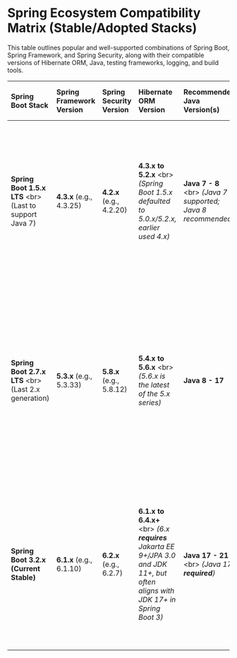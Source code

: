 
# **Spring Ecosystem Compatibility Matrix (Stable/Adopted Stacks)**

This table outlines popular and well-supported combinations of Spring Boot, Spring Framework, and Spring Security, along with their compatible versions of Hibernate ORM, Java, testing frameworks, logging, and build tools.

| Spring Boot Stack | Spring Framework Version | Spring Security Version | **Hibernate ORM Version** | Recommended Java Version(s) | JUnit Version | Log4j Version (for Log4j2) | Recommended Build Tools (Min Version) | Notes on Adoption & Use Cases |
| :---------------- | :----------------------- | :---------------------- | :------------------------ | :-------------------------- | :------------ | :------------------------- | :------------------------------------ | :--------------------------- |
| **Spring Boot 1.5.x LTS** \<br\> (Last to support Java 7) | **4.3.x** (e.g., 4.3.25) | **4.2.x** (e.g., 4.2.20) | **4.3.x to 5.2.x** \<br\> *(Spring Boot 1.5.x defaulted to 5.0.x/5.2.x, earlier used 4.x)* | **Java 7 - 8** \<br\> *(Java 7 supported; Java 8 recommended)* | **4.x** \<br\> *(JUnit 5 for Java 8 only with additional config)* | **1.2.x** (Classic) \<br\> **2.0 to 2.3** (initial Log4j2 versions compatible with JDK 7) | **Maven 3.2+** \<br\> **Gradle 2.9 - 3.x** | **Historically significant, but EOL since Aug 2019.** Not recommended for new development or production due to lack of security updates and modern features. Relevant for maintaining legacy systems. |
| **Spring Boot 2.7.x LTS** \<br\> (Last 2.x generation) | **5.3.x** (e.g., 5.3.33) | **5.8.x** (e.g., 5.8.12) | **5.4.x to 5.6.x** \<br\> *(5.6.x is the latest of the 5.x series)* | **Java 8 - 17** | **5.x** | **2.17.x to 2.23.x+** | **Maven 3.6.3+** \<br\> **Gradle 7.x** (e.g., 7.6.x) | **Widely adopted for existing applications.** Ideal for projects that need to upgrade from older Spring Boot 2.x versions or Java 8/11, but are not yet ready for Java 17+. **Reached EOL for community support in Nov 2023**; commercial support available. |
| **Spring Boot 3.2.x (Current Stable)** | **6.1.x** (e.g., 6.1.10) | **6.2.x** (e.g., 6.2.7) | **6.1.x to 6.4.x+** \<br\> *(6.x **requires** Jakarta EE 9+/JPA 3.0 and JDK 11+, but often aligns with JDK 17+ in Spring Boot 3)* | **Java 17 - 21** \<br\> *(Java 17 **required**)* | **5.x** | **2.17.x to 2.23.x+** | **Maven 3.8.x+** \<br\> **Gradle 8.x+** (e.g., 8.8+) | **Current standard for new Spring applications.** Leverages Jakarta EE 10 baseline, new features in Java 17+, and optimized for GraalVM Native Images. Actively maintained and recommended for modern development. |
